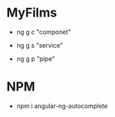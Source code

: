 # MyFilms

- ng g c "componet"

- ng g s "service"

- ng g p "pipe"

# NPM

- npm i angular-ng-autocomplete